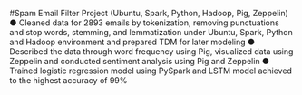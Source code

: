 #Spam Email Filter Project (Ubuntu, Spark, Python, Hadoop, Pig, Zeppelin)
●	Cleaned data for 2893 emails by tokenization, removing punctuations and stop words, stemming, and lemmatization under Ubuntu, Spark, Python and Hadoop environment and prepared TDM for later modeling
●	Described the data through word frequency using Pig, visualized data using Zeppelin and conducted sentiment analysis using Pig and Zeppelin
●	Trained logistic regression model using PySpark and LSTM model achieved to the highest accuracy of 99%
